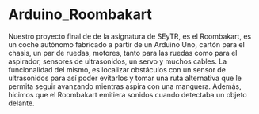 # Arduino_Roombakart
Nuestro proyecto final de de la asignatura de SEyTR, es el Roombakart, es un coche autónomo fabricado a partir de un Arduino Uno, cartón para el chasis, un par de ruedas, motores, tanto para las ruedas como para el aspirador, sensores de ultrasonidos, un servo y muchos cables. La funcionalidad del mismo, es localizar obstáculos con un sensor de ultrasonidos para así poder evitarlos y tomar una ruta alternativa que le permita seguir avanzando mientras aspira con una manguera. Además,  hicimos que el Roombakart emitiera sonidos cuando detectaba un objeto delante.
